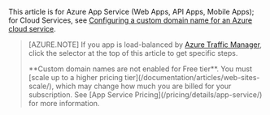 This article is for Azure App Service (Web Apps, API Apps, Mobile Apps); for Cloud Services, see 
[Configuring a custom domain name for an Azure cloud service](/documentation/articles/cloud-services-custom-domain-name/).

> [AZURE.NOTE]
> If you app is load-balanced by [Azure Traffic Manager](/home/features/traffic-manager/), 
> click the selector at the top of this article to get specific steps.
><p> 
> **Custom domain names are not enabled for Free tier**. You must 
> [scale up to a higher pricing tier](/documentation/articles/web-sites-scale/), which may change how much you are billed for your subscription. 
> See [App Service Pricing](/pricing/details/app-service/) for more information.
> 
>